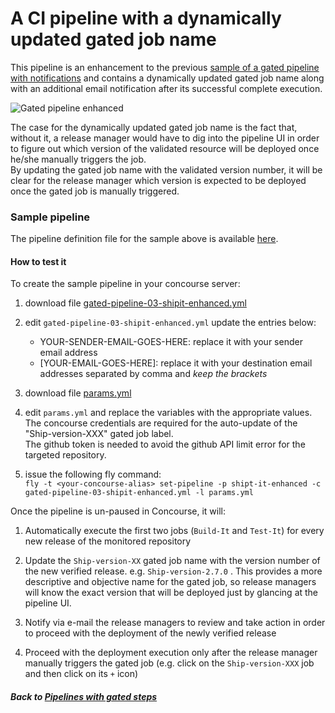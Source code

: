# A CI pipeline with a dynamically updated gated job name

This pipeline is an enhancement to the previous [sample of a gated pipeline with notifications](../02-shipit) and contains a dynamically updated gated job name along with an additional email notification after its successful complete execution.


![Gated pipeline enhanced](https://raw.githubusercontent.com/lsilvapvt/misc-support-files/master/docs/images/shipit-gated-pipeline-enhanced.gif)


The case for the dynamically updated gated job name is the fact that, without it, a release manager would have to dig into the pipeline UI in order to figure out which version of the validated resource will be deployed once he/she manually triggers the job.  
By updating the gated job name with the validated version number, it will be clear for the release manager which version is expected to be deployed once the gated job is manually triggered.


### Sample pipeline
The pipeline definition file for the sample above is available [here](gated-pipeline-03-shipit-enhanced.yml).

#### How to test it
To create the sample pipeline in your concourse server:

1. download file [gated-pipeline-03-shipit-enhanced.yml](gated-pipeline-03-shipit-enhanced.yml)


1. edit `gated-pipeline-03-shipit-enhanced.yml` update the entries below:  
   - YOUR-SENDER-EMAIL-GOES-HERE: replace it with your sender email address  
   - [YOUR-EMAIL-GOES-HERE]: replace it with your destination email addresses separated by comma and *keep the brackets*


1. download file [params.yml](params.yml)

1. edit `params.yml` and replace the variables with the appropriate values.   
   The concourse credentials are required for the auto-update of the "Ship-version-XXX" gated job label.   
   The github token is needed to avoid the github API limit error for the targeted repository.

1. issue the following fly command:   
`fly -t <your-concourse-alias> set-pipeline -p shipt-it-enhanced -c gated-pipeline-03-shipit-enhanced.yml -l params.yml`


Once the pipeline is un-paused in Concourse, it will:

1. Automatically execute the first two jobs (`Build-It` and `Test-It`) for every new release of the monitored repository

1. Update the `Ship-version-XX` gated job name with the version number of the new verified release. e.g. `Ship-version-2.7.0` . This provides a more descriptive and objective name for the gated job, so release managers will know the exact version that will be deployed just by glancing at the pipeline UI.

1. Notify via e-mail the release managers to review and take action in order to proceed with the deployment of the newly verified release

1. Proceed with the deployment execution only after the release manager manually triggers the gated job (e.g. click on the `Ship-version-XXX` job and then click on its `+` icon)


##### Back to [Pipelines with gated steps](..)
